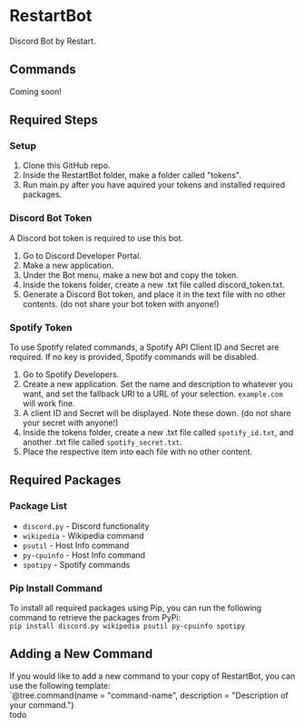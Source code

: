# RestartBot
Discord Bot by Restart.

## Commands
Coming soon!

## Required Steps

### Setup
1. Clone this GitHub repo.
2. Inside the RestartBot folder, make a folder called "tokens".
5. Run main.py after you have aquired your tokens and installed required packages.

### Discord Bot Token
A Discord bot token is required to use this bot.
1. Go to Discord Developer Portal.
2. Make a new application.
3. Under the Bot menu, make a new bot and copy the token.
4. Inside the tokens folder, create a new .txt file called discord_token.txt.
5. Generate a Discord Bot token, and place it in the text file with no other contents. (do not share your bot token with anyone!)

### Spotify Token
To use Spotify related commands, a Spotify API Client ID and Secret are required. If no key is provided, Spotify commands will be disabled.
1. Go to Spotify Developers.
2. Create a new application. Set the name and description to whatever you want, and set the fallback URI to a URL of your selection. `example.com` will work fine.
3. A client ID and Secret will be displayed. Note these down. (do not share your secret with anyone!)
4. Inside the tokens folder, create a new .txt file called `spotify_id.txt`, and another .txt file called `spotify_secret.txt`.
5. Place the respective item into each file with no other content.

## Required Packages

### Package List
- `discord.py` - Discord functionality
- `wikipedia` - Wikipedia command
- `psutil` - Host Info command
- `py-cpuinfo` - Host Info command
- `spotipy` - Spotify commands

### Pip Install Command
To install all required packages using Pip, you can run the following command to retrieve the packages from PyPi:\
`pip install discord.py wikipedia psutil py-cpuinfo spotipy`

## Adding a New Command
If you would like to add a new command to your copy of RestartBot, you can use the following template:\
`@tree.command(name = "command-name", description = "Description of your command.")\
todo
